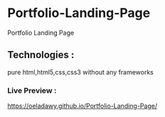 # Portfolio-Landing-Page
Portfolio Landing Page <br>
## Technologies : 
pure html,html5,css,css3 without any frameworks
### Live Preview :
https://oeladawy.github.io/Portfolio-Landing-Page/
